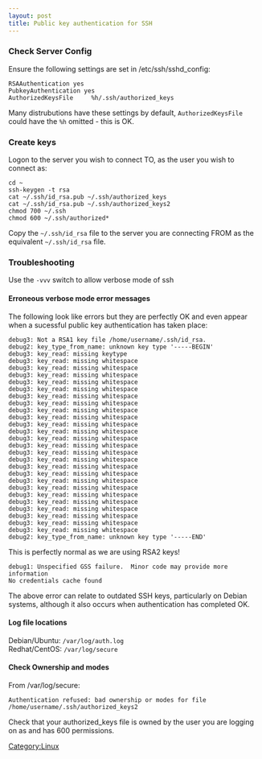 ```yaml
---
layout: post 
title: Public key authentication for SSH
---
```


### Check Server Config

Ensure the following settings are set in /etc/ssh/sshd\_config:

    RSAAuthentication yes
    PubkeyAuthentication yes
    AuthorizedKeysFile     %h/.ssh/authorized_keys

Many distrubutions have these settings by default, `AuthorizedKeysFile`
could have the `%h` omitted - this is OK.

### Create keys

Logon to the server you wish to connect TO, as the user you wish to
connect as:

    cd ~
    ssh-keygen -t rsa
    cat ~/.ssh/id_rsa.pub ~/.ssh/authorized_keys
    cat ~/.ssh/id_rsa.pub ~/.ssh/authorized_keys2
    chmod 700 ~/.ssh
    chmod 600 ~/.ssh/authorized*

Copy the `~/.ssh/id_rsa` file to the server you are connecting FROM as
the equivalent `~/.ssh/id_rsa` file.

### Troubleshooting

Use the `-vvv` switch to allow verbose mode of ssh

#### Erroneous verbose mode error messages

The following look like errors but they are perfectly OK and even appear
when a sucessful public key authentication has taken place:

    debug3: Not a RSA1 key file /home/username/.ssh/id_rsa.
    debug2: key_type_from_name: unknown key type '-----BEGIN'
    debug3: key_read: missing keytype
    debug3: key_read: missing whitespace
    debug3: key_read: missing whitespace
    debug3: key_read: missing whitespace
    debug3: key_read: missing whitespace
    debug3: key_read: missing whitespace
    debug3: key_read: missing whitespace
    debug3: key_read: missing whitespace
    debug3: key_read: missing whitespace
    debug3: key_read: missing whitespace
    debug3: key_read: missing whitespace
    debug3: key_read: missing whitespace
    debug3: key_read: missing whitespace
    debug3: key_read: missing whitespace
    debug3: key_read: missing whitespace
    debug3: key_read: missing whitespace
    debug3: key_read: missing whitespace
    debug3: key_read: missing whitespace
    debug3: key_read: missing whitespace
    debug3: key_read: missing whitespace
    debug3: key_read: missing whitespace
    debug3: key_read: missing whitespace
    debug3: key_read: missing whitespace
    debug3: key_read: missing whitespace
    debug3: key_read: missing whitespace
    debug3: key_read: missing whitespace
    debug2: key_type_from_name: unknown key type '-----END'

This is perfectly normal as we are using RSA2 keys!

    debug1: Unspecified GSS failure.  Minor code may provide more information
    No credentials cache found

The above error can relate to outdated SSH keys, particularly on Debian
systems, although it also occurs when authentication has completed OK.

#### Log file locations

Debian/Ubuntu: `/var/log/auth.log`\
Redhat/CentOS: `/var/log/secure`

#### Check Ownership and modes

From /var/log/secure:

    Authentication refused: bad ownership or modes for file /home/username/.ssh/authorized_keys2

Check that your authorized\_keys file is owned by the user you are
logging on as and has 600 permissions.

[Category:Linux](Category:Linux "wikilink")
